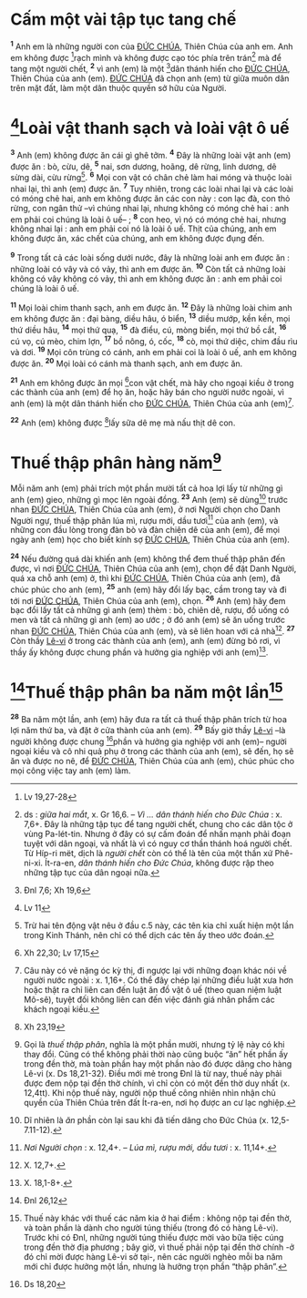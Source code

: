 # Cấm một vài tập tục tang chế
<sup><b>1</b></sup> Anh em là những người con của [ĐỨC CHÚA](), Thiên Chúa của anh em. Anh em không được [^1*]rạch mình và không được cạo tóc phía trên trán[^1] mà để tang một người chết, <sup><b>2</b></sup> vì anh (em) là một [^2*]dân thánh hiến cho [ĐỨC CHÚA](), Thiên Chúa của anh (em). [ĐỨC CHÚA]() đã chọn anh (em) từ giữa muôn dân trên mặt đất, làm một dân thuộc quyền sở hữu của Người.


# [^3*]Loài vật thanh sạch và loài vật ô uế
<sup><b>3</b></sup> Anh (em) không được ăn cái gì ghê tởm. <sup><b>4</b></sup> Đây là những loài vật anh (em) được ăn : bò, cừu, dê, <sup><b>5</b></sup> nai, sơn dương, hoãng, dê rừng, linh dương, dê sừng dài, cừu rừng[^2]. <sup><b>6</b></sup> Mọi con vật có chân chẻ làm hai móng và thuộc loài nhai lại, thì anh (em) được ăn. <sup><b>7</b></sup> Tuy nhiên, trong các loài nhai lại và các loài có móng chẻ hai, anh em không được ăn các con này : con lạc đà, con thỏ rừng, con ngân thử –vì chúng nhai lại, nhưng không có móng chẻ hai : anh em phải coi chúng là loài ô uế– ; <sup><b>8</b></sup> con heo, vì nó có móng chẻ hai, nhưng không nhai lại : anh em phải coi nó là loài ô uế. Thịt của chúng, anh em không được ăn, xác chết của chúng, anh em không được đụng đến.

<sup><b>9</b></sup> Trong tất cả các loài sống dưới nước, đây là những loài anh em được ăn : những loài có vây và có vảy, thì anh em được ăn. <sup><b>10</b></sup> Còn tất cả những loài không có vây không có vảy, thì anh em không được ăn : anh em phải coi chúng là loài ô uế.

<sup><b>11</b></sup> Mọi loài chim thanh sạch, anh em được ăn. <sup><b>12</b></sup> Đây là những loài chim anh em không được ăn : đại bàng, diều hâu, ó biển, <sup><b>13</b></sup> diều mướp, kền kền, mọi thứ diều hâu, <sup><b>14</b></sup> mọi thứ quạ, <sup><b>15</b></sup> đà điểu, cú, mòng biển, mọi thứ bồ cắt, <sup><b>16</b></sup> cú vọ, cú mèo, chim lợn, <sup><b>17</b></sup> bồ nông, ó, cốc, <sup><b>18</b></sup> cò, mọi thứ diệc, chim đầu rìu và dơi. <sup><b>19</b></sup> Mọi côn trùng có cánh, anh em phải coi là loài ô uế, anh em không được ăn. <sup><b>20</b></sup> Mọi loài có cánh mà thanh sạch, anh em được ăn.

<sup><b>21</b></sup> Anh em không được ăn mọi [^4*]con vật chết, mà hãy cho ngoại kiều ở trong các thành của anh (em) để họ ăn, hoặc hãy bán cho người nước ngoài, vì anh (em) là một dân thánh hiến cho [ĐỨC CHÚA](), Thiên Chúa của anh (em)[^3].

<sup><b>22</b></sup> Anh (em) không được [^5*]lấy sữa dê mẹ mà nấu thịt dê con.


# Thuế thập phân hàng năm[^4]
Mỗi năm anh (em) phải trích một phần mười tất cả hoa lợi lấy từ những gì anh (em) gieo, những gì mọc lên ngoài đồng. <sup><b>23</b></sup> Anh (em) sẽ dùng[^5] trước nhan [ĐỨC CHÚA](), Thiên Chúa của anh (em), ở nơi Người chọn cho Danh Người ngự, thuế thập phân lúa mì, rượu mới, dầu tươi[^6] của anh (em), và những con đầu lòng trong đàn bò và đàn chiên dê của anh (em), để mọi ngày anh (em) học cho biết kính sợ [ĐỨC CHÚA](), Thiên Chúa của anh (em).

<sup><b>24</b></sup> Nếu đường quá dài khiến anh (em) không thể đem thuế thập phân đến được, vì nơi [ĐỨC CHÚA](), Thiên Chúa của anh (em), chọn để đặt Danh Người, quá xa chỗ anh (em) ở, thì khi [ĐỨC CHÚA](), Thiên Chúa của anh (em), đã chúc phúc cho anh (em), <sup><b>25</b></sup> anh (em) hãy đổi lấy bạc, cầm trong tay và đi tới nơi [ĐỨC CHÚA](), Thiên Chúa của anh (em), chọn. <sup><b>26</b></sup> Anh (em) hãy đem bạc đổi lấy tất cả những gì anh (em) thèm : bò, chiên dê, rượu, đồ uống có men và tất cả những gì anh (em) ao ước ; ở đó anh (em) sẽ ăn uống trước nhan [ĐỨC CHÚA](), Thiên Chúa của anh (em), và sẽ liên hoan với cả nhà[^7]. <sup><b>27</b></sup> Còn thầy [Lê-vi]() ở trong các thành của anh (em), anh (em) đừng bỏ rơi, vì thầy ấy không được chung phần và hưởng gia nghiệp với anh (em)[^8].


# [^6*]Thuế thập phân ba năm một lần[^9]
<sup><b>28</b></sup> Ba năm một lần, anh (em) hãy đưa ra tất cả thuế thập phân trích từ hoa lợi năm thứ ba, và đặt ở cửa thành của anh (em). <sup><b>29</b></sup> Bấy giờ thầy [Lê-vi]() –là người không được chung [^7*]phần và hưởng gia nghiệp với anh (em)– người ngoại kiều và cô nhi quả phụ ở trong các thành của anh (em), sẽ đến, họ sẽ ăn và được no nê, để [ĐỨC CHÚA](), Thiên Chúa của anh (em), chúc phúc cho mọi công việc tay anh (em) làm.

[^1]: ds : *giữa hai mắt*, x. Gr 16,6. – *Vì ... dân thánh hiến cho Đức Chúa* : x. 7,6+. Đây là những tập tục để tang người chết, chung cho các dân tộc ở vùng Pa-lét-tin. Nhưng ở đây có sự cấm đoán để nhấn mạnh phải đoạn tuyệt với dân ngoại, và nhất là vì có nguy cơ thần thánh hoá người chết. Từ Híp-ri mët, dịch là *người chết* còn có thể là tên của một thần xứ Phê-ni-xi. Ít-ra-en, *dân thánh hiến cho Đức Chúa*, không được rập theo những tập tục của dân ngoại nữa.
[^2]: Trừ hai tên động vật nêu ở đầu c.5 này, các tên kia chỉ xuất hiện một lần trong Kinh Thánh, nên chỉ có thể dịch các tên ấy theo ước đoán.
[^3]: Câu này có vẻ nặng óc kỳ thị, đi ngược lại với những đoạn khác nói về người nước ngoài : x. 1,16+. Có thể đây chép lại những điều luật xưa hơn hoặc thật ra chỉ liên can đến luật ăn đồ vật ô uế (theo quan niệm luật Mô-sê), tuyệt đối không liên can đến việc đánh giá nhân phẩm các khách ngoại kiều.
[^4]: Gọi là *thuế thập phân*, nghĩa là một phần mười, nhưng tỷ lệ này có khi thay đổi. Cũng có thể không phải thời nào cũng buộc “ăn” hết phần ấy trong đền thờ, mà toàn phần hay một phần nào đó được dâng cho hàng Lê-vi (x. Ds 18,21-32). Điều mới mẻ trong Đnl là từ nay, thuế này phải được đem nộp tại đền thờ chính, vì chỉ còn có một đền thờ duy nhất (x. 12,4tt). Khi nộp thuế này, người nộp thuế công nhiên nhìn nhận chủ quyền của Thiên Chúa trên đất Ít-ra-en, nơi họ được an cư lạc nghiệp.
[^5]: Dĩ nhiên là *ăn* phần còn lại sau khi đã tiến dâng cho Đức Chúa (x. 12,5-7.11-12).
[^6]: *Nơi Người chọn* : x. 12,4+. – *Lúa mì, rượu mới, dầu tươi* : x. 11,14+.
[^7]: X. 12,7+.
[^8]: X. 18,1-8+.
[^9]: Thuế này khác với thuế các năm kia ở hai điểm : không nộp tại đền thờ, và toàn phần là dành cho người túng thiếu (trong đó có hàng Lê-vi). Trước khi có Đnl, những người túng thiếu được mời vào bữa tiệc cúng trong đền thờ địa phương ; bây giờ, vì thuế phải nộp tại đền thờ chính -ở đó chỉ mời được hàng Lê-vi sở tại-, nên các người nghèo mỗi ba năm mới chỉ được hưởng một lần, nhưng là hưởng trọn phần “thập phân”.
[^1*]: Lv 19,27-28
[^2*]: Đnl 7,6; Xh 19,6
[^3*]: Lv 11
[^4*]: Xh 22,30; Lv 17,15
[^5*]: Xh 23,19
[^6*]: Đnl 26,12
[^7*]: Ds 18,20
